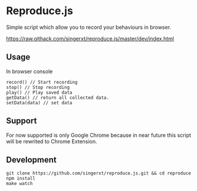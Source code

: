 # Reproduce.js

Simple script which allow you to record your behaviours in browser.

https://raw.githack.com/singerxt/reproduce.js/master/dev/index.html

## Usage

In browser console

```
record() // Start recording
stop() // Stop recording
play() // Play saved data
getData() // return all collected data.
setData(data) // set data

```

## Support 

For now supported is only Google Chrome because in near future this script will be rewrited to Chrome Extension.


## Development

```
git clone https://github.com/singerxt/reproduce.js.git && cd reproduce
npm install
make watch
```